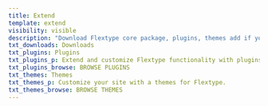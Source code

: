 ```yaml
---
title: Extend
template: extend
visibility: visible
description: "Download Flextype core package, plugins, themes add if you want to report a bug or contribute your ideas, you can use the Flextype GitHub Issues tracker"
txt_downloads: Downloads
txt_plugins: Plugins
txt_plugins_p: Extend and customize Flextype functionality with plugins.
txt_plugins_browse: BROWSE PLUGINS
txt_themes: Themes
txt_themes_p: Customize your site with a themes for Flextype.
txt_themes_browse: BROWSE THEMES
---
```

